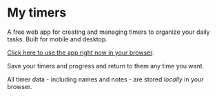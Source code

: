 # My timers

A free web app for creating and managing timers to organize your daily tasks. Built for mobile and desktop.

[Click here to use the app right now in your browser](https://neonwatty.github.io/my_timers/).

Save your timers and progress and return to them any time you want.

All timer data - including names and notes - are stored
<em>locally</em> in your browser.

